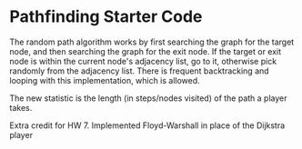 # Pathfinding Starter Code
The random path algorithm works by first searching the graph for the target node, and
then searching the graph for the exit node. If the target or exit node is within the
current node's adjacency list, go to it, otherwise pick randomly from the adjacency list.
There is frequent backtracking and looping with this implementation, which is allowed.

The new statistic is the length (in steps/nodes visited) of the path a player takes.

Extra credit for HW 7. Implemented Floyd-Warshall in place of the Dijkstra player